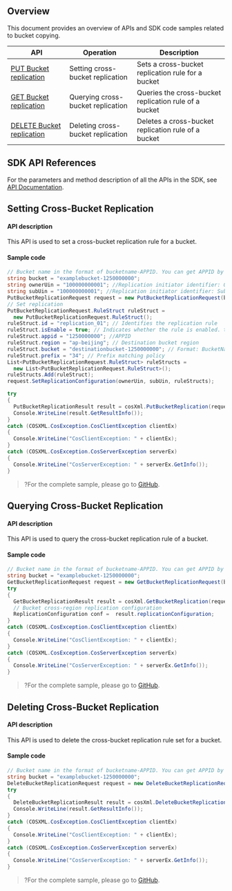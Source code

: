## Overview

This document provides an overview of APIs and SDK code samples related to bucket copying.

| API | Operation | Description |
| ------------------------------------------------------------ | -------------- | -------------------------- |
| [PUT Bucket replication](https://intl.cloud.tencent.com/document/product/436/19223) | Setting cross-bucket replication | Sets a cross-bucket replication rule for a bucket |
| [GET Bucket replication](https://intl.cloud.tencent.com/document/product/436/19222) | Querying cross-bucket replication | Queries the cross-bucket replication rule of a bucket |
| [DELETE Bucket replication](https://intl.cloud.tencent.com/document/product/436/19221) | Deleting cross-bucket replication | Deletes a cross-bucket replication rule of a bucket |

## SDK API References

For the parameters and method description of all the APIs in the SDK, see [API Documentation](https://cos-dotnet-sdk-doc-1253960454.file.myqcloud.com/).

## Setting Cross-Bucket Replication

#### API description

This API is used to set a cross-bucket replication rule for a bucket.

#### Sample code

[//]: # (.cssg-snippet-put-bucket-replication)
```cs
// Bucket name in the format of bucketname-APPID. You can get APPID by referring to https://console.cloud.tencent.com/developer.
string bucket = "examplebucket-1250000000";
string ownerUin = "100000000001"; //Replication initiator identifier: OwnerUin
string subUin = "100000000001"; //Replication initiator identifier: SubUin
PutBucketReplicationRequest request = new PutBucketReplicationRequest(bucket);
// Set replication
PutBucketReplicationRequest.RuleStruct ruleStruct = 
  new PutBucketReplicationRequest.RuleStruct();
ruleStruct.id = "replication_01"; // Identifies the replication rule
ruleStruct.isEnable = true; // Indicates whether the rule is enabled. true: enabled; false: not enabled
ruleStruct.appid = "1250000000"; //APPID
ruleStruct.region = "ap-beijing"; // Destination bucket region
ruleStruct.bucket = "destinationbucket-1250000000"; // Format: BucketName-APPID
ruleStruct.prefix = "34"; // Prefix matching policy
List<PutBucketReplicationRequest.RuleStruct> ruleStructs = 
  new List<PutBucketReplicationRequest.RuleStruct>();
ruleStructs.Add(ruleStruct);
request.SetReplicationConfiguration(ownerUin, subUin, ruleStructs);

try
{
  PutBucketReplicationResult result = cosXml.PutBucketReplication(request);
  Console.WriteLine(result.GetResultInfo());
}
catch (COSXML.CosException.CosClientException clientEx)
{
  Console.WriteLine("CosClientException: " + clientEx);
}
catch (COSXML.CosException.CosServerException serverEx)
{
  Console.WriteLine("CosServerException: " + serverEx.GetInfo());
}
```

>?For the complete sample, please go to [GitHub](https://github.com/tencentyun/cos-snippets/tree/master/dotnet/dist/BucketReplication.cs).

## Querying Cross-Bucket Replication

#### API description

This API is used to query the cross-bucket replication rule of a bucket.

#### Sample code

[//]: # (.cssg-snippet-get-bucket-replication)
```cs
// Bucket name in the format of bucketname-APPID. You can get APPID by referring to https://console.cloud.tencent.com/developer.
string bucket = "examplebucket-1250000000";
GetBucketReplicationRequest request = new GetBucketReplicationRequest(bucket);
try
{
  GetBucketReplicationResult result = cosXml.GetBucketReplication(request);
  // Bucket cross-region replication configuration
  ReplicationConfiguration conf =  result.replicationConfiguration;
}
catch (COSXML.CosException.CosClientException clientEx)
{
  Console.WriteLine("CosClientException: " + clientEx);
}
catch (COSXML.CosException.CosServerException serverEx)
{
  Console.WriteLine("CosServerException: " + serverEx.GetInfo());
}
```

>?For the complete sample, please go to [GitHub](https://github.com/tencentyun/cos-snippets/tree/master/dotnet/dist/BucketReplication.cs).

## Deleting Cross-Bucket Replication

#### API description

This API is used to delete the cross-bucket replication rule set for a bucket.

#### Sample code

[//]: # (.cssg-snippet-delete-bucket-replication)
```cs
// Bucket name in the format of bucketname-APPID. You can get APPID by referring to https://console.cloud.tencent.com/developer.
string bucket = "examplebucket-1250000000";
DeleteBucketReplicationRequest request = new DeleteBucketReplicationRequest(bucket);
try
{
  DeleteBucketReplicationResult result = cosXml.DeleteBucketReplication(request);
  Console.WriteLine(result.GetResultInfo());
}
catch (COSXML.CosException.CosClientException clientEx)
{
  Console.WriteLine("CosClientException: " + clientEx);
}
catch (COSXML.CosException.CosServerException serverEx)
{
  Console.WriteLine("CosServerException: " + serverEx.GetInfo());
}
```

>?For the complete sample, please go to [GitHub](https://github.com/tencentyun/cos-snippets/tree/master/dotnet/dist/BucketReplication.cs).

